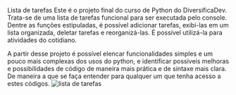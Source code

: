 Lista de tarefas
Este é o projeto final do curso de Python do DiversificaDev.
Trata-se de uma lista de tarefas funcional para ser executada pelo console.
Dentre as funções estipuladas, é possível adicionar tarefas, exibí-las em um lista organizada, deletar tarefas e reorganizá-las.
É possível utilizá-la para atividades do cotidiano.

A partir desse projeto é possível elencar funcionalidades simples e um pouco mais complexas dos usos do python, e identificar possíveis melhoras e possibilidades de código de maneira mais prática e de sintaxe mais clara. De maneira a que se faça entender para qualquer um que tenha acesso a estes códigos.
![lista de tarefas](https://github.com/user-attachments/assets/8366e535-c9a3-4b34-b5bd-ada613a09566)
